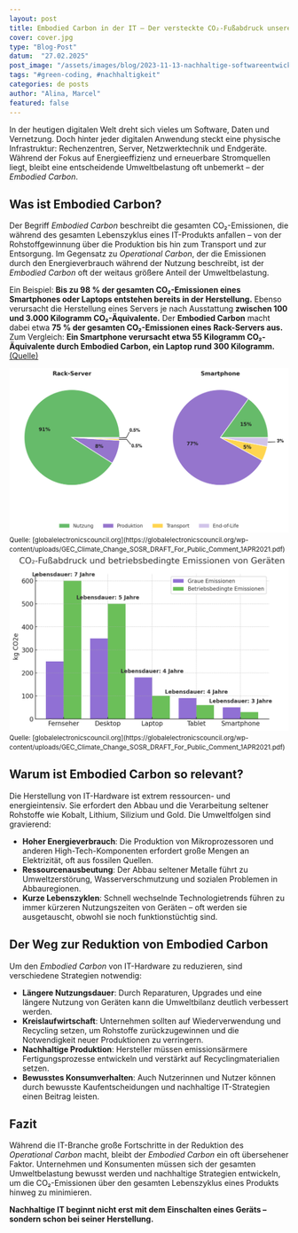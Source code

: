 ```yaml
---
layout: post
title: Embodied Carbon in der IT – Der versteckte CO₂-Fußabdruck unserer digitalen Welt
cover: cover.jpg
type: "Blog-Post"
datum:  "27.02.2025"
post_image: "/assets/images/blog/2023-11-13-nachhaltige-softwareentwicklung.jpg"
tags: "#green-coding, #nachhaltigkeit"
categories: de posts
author: "Alina, Marcel"
featured: false
---
```


In der heutigen digitalen Welt dreht sich vieles um Software, Daten und Vernetzung. Doch hinter jeder digitalen Anwendung steckt eine physische Infrastruktur: Rechenzentren, Server, Netzwerktechnik und Endgeräte. Während der Fokus auf Energieeffizienz und erneuerbare Stromquellen liegt, bleibt eine entscheidende Umweltbelastung oft unbemerkt – der *Embodied Carbon*.

## **Was ist Embodied Carbon?**

Der Begriff *Embodied Carbon* beschreibt die gesamten CO₂-Emissionen, die während des gesamten Lebenszyklus eines IT-Produkts anfallen – von der Rohstoffgewinnung über die Produktion bis hin zum Transport und zur Entsorgung. Im Gegensatz zu *Operational Carbon*, der die Emissionen durch den Energieverbrauch während der Nutzung beschreibt, ist der *Embodied Carbon* oft der weitaus größere Anteil der Umweltbelastung.

Ein Beispiel: **Bis zu 98 % der gesamten CO₂-Emissionen eines Smartphones oder Laptops entstehen bereits in der Herstellung.** Ebenso verursacht die Herstellung eines Servers je nach Ausstattung **zwischen 100 und 3.000 Kilogramm CO₂-Äquivalente.** Der **Embodied Carbon** macht dabei etwa **75 % der gesamten CO₂-Emissionen eines Rack-Servers aus.** Zum Vergleich: **Ein Smartphone verursacht etwa 55 Kilogramm CO₂-Äquivalente durch Embodied Carbon, ein Laptop rund 300 Kilogramm.** [(Quelle)](https://globalelectronicscouncil.org/wp-content/uploads/GEC_Climate_Change_SOSR_DRAFT_For_Public_Comment_1APR2021.pdf)

<img class="img-fluid w-100" src="/assets/images/blog/smart-phone_vs_rack-server-de.png" alt="Vergleich von Embodied Carbon und Operational Carbon bei IT-Hardware">
<small>Quelle: [globalelectronicscouncil.org](https://globalelectronicscouncil.org/wp-content/uploads/GEC_Climate_Change_SOSR_DRAFT_For_Public_Comment_1APR2021.pdf)</small>

<img class="img-fluid w-100" src="/assets/images/blog/carbon-compairison-different-devices-de.png" alt="Vergleich von Embodied Carbon und Operational Carbon bei IT-Hardware">
<small>Quelle: [globalelectronicscouncil.org](https://globalelectronicscouncil.org/wp-content/uploads/GEC_Climate_Change_SOSR_DRAFT_For_Public_Comment_1APR2021.pdf)</small>

## **Warum ist Embodied Carbon so relevant?**

Die Herstellung von IT-Hardware ist extrem ressourcen- und energieintensiv. Sie erfordert den Abbau und die Verarbeitung seltener Rohstoffe wie Kobalt, Lithium, Silizium und Gold. Die Umweltfolgen sind gravierend:

<ul>
<li><b>Hoher Energieverbrauch</b>: Die Produktion von Mikroprozessoren und anderen High-Tech-Komponenten erfordert große Mengen an Elektrizität, oft aus fossilen Quellen.</li>
<li><b>Ressourcenausbeutung</b>: Der Abbau seltener Metalle führt zu Umweltzerstörung, Wasserverschmutzung und sozialen Problemen in Abbauregionen.</li>
<li><b>Kurze Lebenszyklen</b>: Schnell wechselnde Technologietrends führen zu immer kürzeren Nutzungszeiten von Geräten – oft werden sie ausgetauscht, obwohl sie noch funktionstüchtig sind.</li>
</ul>

## **Der Weg zur Reduktion von Embodied Carbon**

Um den *Embodied Carbon* von IT-Hardware zu reduzieren, sind verschiedene Strategien notwendig:

<ul>
<li><b>Längere Nutzungsdauer</b>: Durch Reparaturen, Upgrades und eine längere Nutzung von Geräten kann die Umweltbilanz deutlich verbessert werden.</li>
<li><b>Kreislaufwirtschaft</b>: Unternehmen sollten auf Wiederverwendung und Recycling setzen, um Rohstoffe zurückzugewinnen und die Notwendigkeit neuer Produktionen zu verringern.</li>
<li><b>Nachhaltige Produktion</b>: Hersteller müssen emissionsärmere Fertigungsprozesse entwickeln und verstärkt auf Recyclingmaterialien setzen.</li>
<li><b>Bewusstes Konsumverhalten</b>: Auch Nutzerinnen und Nutzer können durch bewusste Kaufentscheidungen und nachhaltige IT-Strategien einen Beitrag leisten.</li>
</ul>

## **Fazit**

Während die IT-Branche große Fortschritte in der Reduktion des *Operational Carbon* macht, bleibt der *Embodied Carbon* ein oft übersehener Faktor. Unternehmen und Konsumenten müssen sich der gesamten Umweltbelastung bewusst werden und nachhaltige Strategien entwickeln, um die CO₂-Emissionen über den gesamten Lebenszyklus eines Produkts hinweg zu minimieren. 

**Nachhaltige IT beginnt nicht erst mit dem Einschalten eines Geräts – sondern schon bei seiner Herstellung.**
